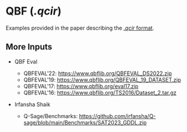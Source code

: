 # QBF (*.qcir*)

Examples provided in the paper describing the
[*.qcir* format](https://www.qbflib.org/qcir.pdf).

## More Inputs

- QBF Eval

  - QBFEVAL'22: https://www.qbflib.org/QBFEVAL_DS2022.zip
  - QBFEVAL'19: https://www.qbflib.org/QBFEVAL_19_DATASET.zip
  - QBFEVAL'17: https://www.qbflib.org/eval17.zip
  - QBFEVAL'16: https://www.qbflib.org/TS2016/Dataset_2.tar.gz

- Irfansha Shaik

  - Q-Sage/Benchmarks: https://github.com/irfansha/Q-sage/blob/main/Benchmarks/SAT2023_GDDL.zip
